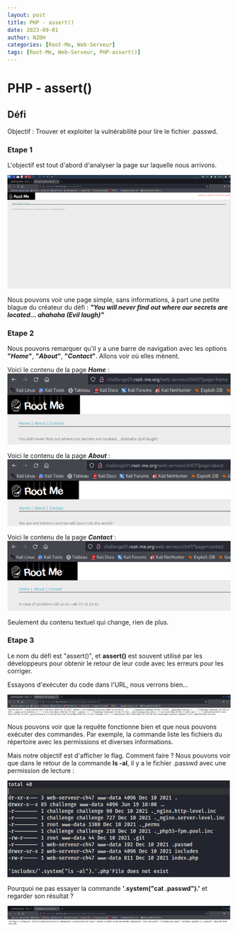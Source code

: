 ```yaml
---
layout: post
title: PHP - assert()
date: 2023-09-01
author: NZ0H
categories: [Root-Me, Web-Serveur]
tags: [Root-Me, Web-Serveur, PHP-assert()]
---
```


# PHP - assert()
## Défi
Objectif : Trouver et exploiter la vulnérabilité pour lire le fichier .passwd.

### Etape 1

L'objectif est tout d'abord d'analyser la page sur laquelle nous arrivons.

![Capture d'écran de la page d'accueil](/assets/Images/ROOT-ME/Web%20-%20Serveur/PHP%20-%20assert()/c1.png)

Nous pouvons voir une page simple, sans informations, à part une petite blague du créateur du défi :
***"You will never find out where our secrets are located... ahahaha (Evil laugh)"***

### Etape 2

Nous pouvons remarquer qu'il y a une barre de navigation avec les options **"*Home*"**, **"*About*"**, **"*Contact*"**. Allons voir où elles mènent.

Voici le contenu de la page ***Home*** :
![Capture d'écran de la page Home](/assets/Images/ROOT-ME/Web%20-%20Serveur/PHP%20-%20assert()/c2.png)

Voici le contenu de la page ***About*** :
![Capture d'écran de la page About](/assets/Images/ROOT-ME/Web%20-%20Serveur/PHP%20-%20assert()/c3.png)

Voici le contenu de la page ***Contact*** :
![Capture d'écran de la page Contact](/assets/Images/ROOT-ME/Web%20-%20Serveur/PHP%20-%20assert()/c4.png)

Seulement du contenu textuel qui change, rien de plus.

### Etape 3

Le nom du défi est "assert()", et **assert()** est souvent utilisé par les développeurs pour obtenir le retour de leur code avec les erreurs pour les corriger.

Essayons d'exécuter du code dans l'URL, nous verrons bien...

![Capture d'écran de l'exécution de code dans l'URL](/assets/Images/ROOT-ME/Web%20-%20Serveur/PHP%20-%20assert()/c5.png)

Nous pouvons voir que la requête fonctionne bien et que nous pouvons exécuter des commandes. Par exemple, la commande liste les fichiers du répertoire avec les permissions et diverses informations.

Mais notre objectif est d'afficher le flag. Comment faire ? Nous pouvons voir que dans le retour de la commande **ls -al**, il y a le fichier .passwd avec une permission de lecture :

![Capture d'écran du fichier .passwd](/assets/Images/ROOT-ME/Web%20-%20Serveur/PHP%20-%20assert()/c6.png)

Pourquoi ne pas essayer la commande **'.system("cat .passwd").'** et regarder son résultat ?

![Capture d'écran de la commande cat .passwd](/assets/Images/ROOT-ME/Web%20-%20Serveur/PHP%20-%20assert()/c7.png)
